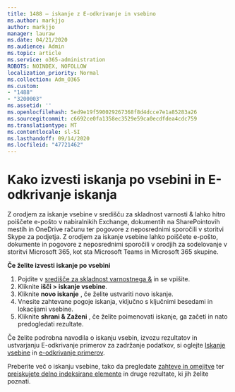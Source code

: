 ```yaml
---
title: 1488 – iskanje z E-odkrivanje in vsebino
ms.author: markjjo
author: markjjo
manager: lauraw
ms.date: 04/21/2020
ms.audience: Admin
ms.topic: article
ms.service: o365-administration
ROBOTS: NOINDEX, NOFOLLOW
localization_priority: Normal
ms.collection: Adm_O365
ms.custom:
- "1488"
- "3200003"
ms.assetid: ''
ms.openlocfilehash: 5ed9e19f590029267368f8d4dcce7e1a85283a26
ms.sourcegitcommit: c6692ce0fa1358ec3529e59ca0ecdfdea4cdc759
ms.translationtype: MT
ms.contentlocale: sl-SI
ms.lasthandoff: 09/14/2020
ms.locfileid: "47721462"
---
```

# <a name="how-to-perform-content-searches-and-ediscovery-searches"></a>Kako izvesti iskanja po vsebini in E-odkrivanje iskanja

Z orodjem za iskanje vsebine v središču za skladnost varnosti & lahko hitro poiščete e-pošto v nabiralnikih Exchange, dokumentih na SharePointovih mestih in OneDrive računu ter pogovore z neposrednimi sporočili v storitvi Skype za podjetja. Z orodjem za iskanje vsebine lahko poiščete e-pošto, dokumente in pogovore z neposrednimi sporočili v orodjih za sodelovanje v storitvi Microsoft 365, kot sta Microsoft Teams in Microsoft 365 skupine.

**Če želite izvesti iskanje po vsebini**

1. Pojdite v [središče za skladnost varnostnega &](https://protection.office.com) in se vpišite.
2. Kliknite **išči > iskanje vsebine**.
3. Kliknite **novo iskanje** , če želite ustvariti novo iskanje.
4. Vnesite zahtevane pogoje iskanja, vključno s ključnimi besedami in lokacijami vsebine.  
5. Kliknite **shrani & Zaženi** , če želite poimenovati iskanje, ga začeti in nato predogledati rezultate.

Če želite podrobna navodila o iskanju vsebin, izvozu rezultatov in ustvarjanju E-odkrivanje primerov za zadržanje podatkov, si oglejte [Iskanje vsebine](https://docs.microsoft.com/microsoft-365/compliance/content-search) in [e-odkrivanje primerov](https://docs.microsoft.com/microsoft-365/compliance/ediscovery-cases).

Preberite več o iskanju vsebine, tako da pregledate [zahteve in omejitve](https://docs.microsoft.com/microsoft-365/compliance/limits-for-content-search) ter  [preiskujete delno indeksirane elemente](https://docs.microsoft.com/microsoft-365/compliance/investigating-partially-indexed-items-in-ediscovery) in druge rezultate, ki jih želite poznati.